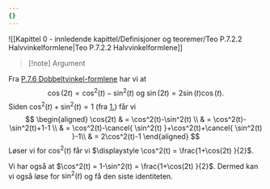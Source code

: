 ```yaml
---
{}
---
```

![[Kapittel 0 - innledende kapittel/Definisjoner og teoremer/Teo P.7.2.2 Halvvinkelformlene|Teo P.7.2.2 Halvvinkelformlene]]

> [!note] Argument 

Fra [P.7.6 Dobbeltvinkel-formlene](Kapittel%200%20-%20innledende%20kapittel/P.7.6%20Dobbeltvinkel-formlene.md) har vi at 
$$
\cos(2t)= \cos^2(t)-\sin^2(t) \text{ og } \sin(2t) = 2\sin (t)\cos(t).
$$
Siden $\cos^2(t)+\sin^2(t)=1$ (fra [1.](Kapittel%200%20-%20innledende%20kapittel/P.7.4%20Viktige%20identiteter.md)) får vi
$$
\begin{aligned} 
  \cos(2t) 
  & = \cos^2(t)-\sin^2(t) \\ 
  & = \cos^2(t)-\sin^2(t)+1-1 \\
  & =  \cos^2(t)-\cancel{ \sin^2(t) }+\cos^2(t)+\cancel{ \sin^2(t) }-1\\
  & = 2\cos^2(t)-1
\end{aligned} 
$$
Løser vi for $\cos^2(t)$ får vi $\displaystyle \cos^2(t) = \frac{1+\cos(2t) }{2}$.

Vi har også at $\cos^2(t) = 1-\sin^2(t) = \frac{1+\cos(2t) }{2}$. Dermed kan vi også løse for $\sin^2(t)$ og få den siste identiteten. 


